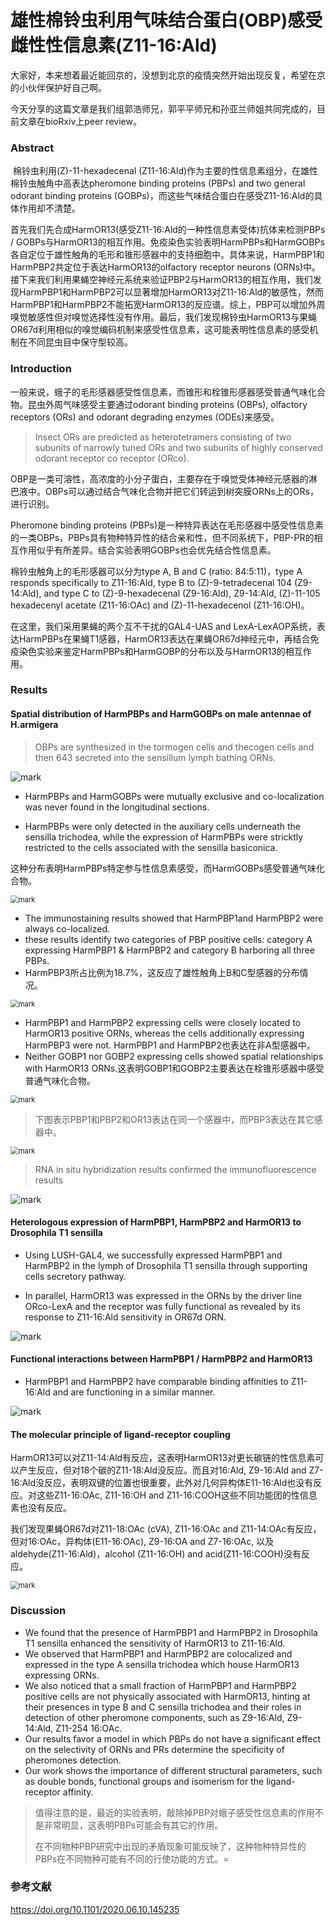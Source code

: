 # 雄性棉铃虫利用气味结合蛋白(OBP)感受雌性性信息素(Z11-16:Ald)

大家好，本来想着最近能回京的，没想到北京的疫情突然开始出现反复，希望在京的小伙伴保护好自己啊。

今天分享的这篇文章是我们组郭浩师兄，郭平平师兄和孙亚兰师姐共同完成的，目前文章在bioRxiv上peer review。

### Abstract

​	棉铃虫利用(Z)-11-hexadecenal (Z11-16:Ald)作为主要的性信息素组分，在雄性棉铃虫触角中高表达pheromone binding proteins (PBPs) and two general odorant binding proteins (GOBPs)，而这些气味结合蛋白在感受Z11-16:Ald的具体作用却不清楚。

​	首先我们先合成HarmOR13(感受Z11-16:Ald的一种性信息素受体)抗体来检测PBPs / GOBPs与HarmOR13的相互作用。免疫染色实验表明HarmPBPs和HarmGOBPs各自定位于雄性触角的毛形和锥形感器中的支持细胞中。具体来说，HarmPBP1和HarmPBP2共定位于表达HarmOR13的olfactory receptor neurons (ORNs)中。接下来我们利用果蝇空神经元系统来验证PBP2与HarmOR13的相互作用，我们发现HarmPBP1和HarmPBP2可以显著增加HarmOR13对Z11-16:Ald的敏感性，然而HarmPBP1和HarmPBP2不能拓宽HarmOR13的反应谱。综上，PBP可以增加外周嗅觉敏感性但对嗅觉选择性没有作用。最后，我们发现棉铃虫HarmOR13与果蝇OR67d利用相似的嗅觉编码机制来感受性信息素，这可能表明性信息素的感受机制在不同昆虫目中保守型较高。

### Introduction

一般来说，蛾子的毛形感器感受性信息素，而锥形和栓锥形感器感受普通气味化合物。昆虫外周气味感受主要通过odorant binding proteins (OBPs), olfactory receptors (ORs) and odorant degrading enzymes (ODEs)来感受。

> Insect ORs are predicted as heterotetramers consisting of two subunits of narrowly tuned ORs and two subunits of highly conserved odorant receptor co receptor (ORco).

OBP是一类可溶性，高浓度的小分子蛋白，主要存在于嗅觉受体神经元感器的淋巴液中。OBPs可以通过结合气味化合物并把它们转运到树突膜ORNs上的ORs，进行识别。

Pheromone binding proteins (PBPs)是一种特异表达在毛形感器中感受性信息素的一类OBPs，PBPs具有物种特异性的结合亲和性，但不同系统下，PBP-PR的相互作用似乎有所差异。结合实验表明GOBPs也会优先结合性信息素。

棉铃虫触角上的毛形感器可以分为type A, B and C (ratio: 84:5:11)，type A responds specifically to Z11-16:Ald, type B to (Z)-9-tetradecenal 104 (Z9-14:Ald), and type C to (Z)-9-hexadecenal (Z9-16:Ald), Z9-14:Ald, (Z)-11-105 hexadecenyl acetate (Z11-16:OAc) and (Z)-11-hexadecenol (Z11-16:OH)。

在这里，我们采用果蝇的两个互不干扰的GAL4-UAS and LexA-LexAOP系统，表达HarmPBPs在果蝇T1感器，HarmOR13表达在果蝇OR67d神经元中，再结合免疫染色实验来鉴定HarmPBPs和HarmGOBP的分布以及与HarmOR13的相互作用。

### Results

#### Spatial distribution of HarmPBPs and HarmGOBPs on male antennae of H.armigera

> OBPs are synthesized in the tormogen cells and thecogen cells and then 643 secreted into the sensillum lymph bathing ORNs.

![mark](http://cdn.liguocheng.top/blog/20200618/DVq46GJ3npo9.png?imageslim)



- HarmPBPs and HarmGOBPs were mutually exclusive and co-localization was never found in the longitudinal sections.

- HarmPBPs were only detected in the auxiliary cells underneath the sensilla trichodea, while the expression of HarmPBPs were stricktly restricted to the cells associated with the sensilla basiconica.

这种分布表明HarmPBPs特定参与性信息素感受，而HarmGOBPs感受普通气味化合物。

<img src="http://cdn.liguocheng.top/blog/20200618/LwtsTFHEL9Ch.png?imageslim" alt="mark" style="zoom:80%;" />



- The immunostaining results showed that HarmPBP1and HarmPBP2 were always co-localized.
- these results identify two categories of PBP positive cells: category A expressing HarmPBP1 & HarmPBP2 and category B harboring all three PBPs.
- HarmPBP3所占比例为18.7%，这反应了雄性触角上B和C型感器的分布情况。

<img src="http://cdn.liguocheng.top/blog/20200618/0NeAN8gPKp2v.png?imageslim" alt="mark" style="zoom:80%;" />



- HarmPBP1 and HarmPBP2 expressing cells were closely located to HarmOR13 positive ORNs, whereas the cells additionally expressing HarmPBP3 were not. HarmPBP1 and HarmPBP2也表达在非A型感器中。
- Neither GOBP1 nor GOBP2 expressing cells showed spatial relationships with HarmOR13 ORNs.这表明GOBP1和GOBP2主要表达在栓锥形感器中感受普通气味化合物。

<img src="http://cdn.liguocheng.top/blog/20200618/XCdHW7NSYy3q.png?imageslim" alt="mark" style="zoom:80%;" />



> 下图表示PBP1和PBP2和OR13表达在同一个感器中，而PBP3表达在其它感器中。

<img src="http://cdn.liguocheng.top/blog/20200618/NPtvS4hY3bTH.png?imageslim" alt="mark" style="zoom:80%;" />



> RNA in situ hybridization results confirmed the immunofluorescence results

![mark](http://cdn.liguocheng.top/blog/20200618/9oMG23ozljPO.png?imageslim)

#### Heterologous expression of HarmPBP1, HarmPBP2 and HarmOR13 to Drosophila T1 sensilla

- Using LUSH-GAL4, we successfully expressed HarmPBP1 and HarmPBP2 in the lymph of Drosophila T1 sensilla through supporting cells secretory pathway. 

- In parallel, HarmOR13 was expressed in the ORNs by the driver line ORco-LexA and the receptor was fully functional as revealed by its response to Z11-16:Ald sensitivity in OR67d ORN.

![mark](http://cdn.liguocheng.top/blog/20200618/VD10OydhuEe9.png?imageslim)

#### Functional interactions between HarmPBP1 / HarmPBP2 and HarmOR13

- HarmPBP1 and HarmPBP2 have comparable binding affinities to Z11-16:Ald and are functioning in a similar manner.

![mark](http://cdn.liguocheng.top/blog/20200618/dW0rdkKT6xpi.png?imageslim)

#### The molecular principle of ligand-receptor coupling

HarmOR13可以对Z11-14:Ald有反应，这表明HarmOR13对更长碳链的性信息素可以产生反应，但对18个碳的Z11-18:Ald没反应。而且对16:Ald, Z9-16:Ald and Z7-16:Ald没反应，表明双键的位置也很重要，此外对几何异构体E11-16:Ald也没有反应。对这些Z11-16:OAc, Z11-16:OH and Z11-16:COOH这些不同功能团的性信息素也没有反应。

我们发现果蝇OR67d对Z11-18:OAc (cVA), Z11-16:OAc and Z11-14:OAc有反应，但对16:OAc，异构体(E11-16:OAc), Z9-16:OA and Z7-16:OAc, 以及aldehyde(Z11-16:Ald)，alcohol (Z11-16:OH) and acid(Z11-16:COOH)没有反应。

<img src="http://cdn.liguocheng.top/blog/20200618/lxkG145X2zfx.png?imageslim" alt="mark" style="zoom:80%;" />

### Discussion

- We found that the presence of HarmPBP1 and HarmPBP2 in Drosophila T1 sensilla enhanced the sensitivity of HarmOR13 to Z11-16:Ald.
- We observed that HarmPBP1 and HarmPBP2 are colocalized and expressed in the type A sensilla trichodea which house HarmOR13 expressing ORNs. 
- We also noticed that a small fraction of HarmPBP1 and HarmPBP2 positive cells are not physically associated with HarmOR13, hinting at their presences in type B and C sensilla trichodea and their roles in detection of other pheromone components, such as Z9-16:Ald, Z9-14:Ald, Z11-254 16:OAc.
- Our results favor a model in which PBPs do not have a significant effect on the selectivity of ORNs and PRs determine the specificity of pheromones detection.
- Our work shows the importance of different structural parameters, such as double bonds, functional groups and isomerism for the ligand-receptor affinity.

> 值得注意的是，最近的实验表明，敲除掉PBP对蛾子感受性信息素的作用不是非常明显，这表明PBPs可能会有其它的作用。
>
> 在不同物种PBP研究中出现的矛盾现象可能反映了，这种物种特异性的PBPs在不同物种可能有不同的行使功能的方式。=

### 参考文献

https://doi.org/10.1101/2020.06.10.145235

